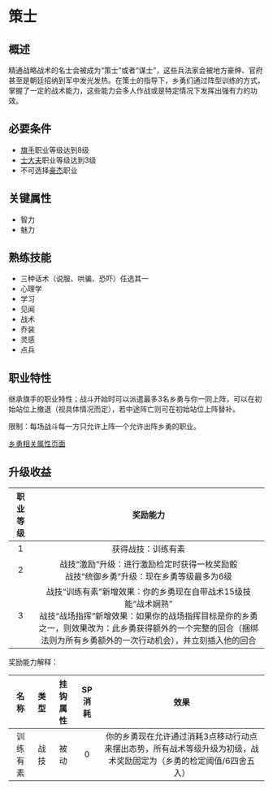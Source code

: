 # 策士

## 概述

精通战略战术的名士会被成为“策士”或者“谋士”，这些兵法家会被地方豪绅、官府甚至是朝廷招纳到军中发光发热。在策士的指导下，乡勇们通过阵型训练的方式，掌握了一定的战术能力，这些能力会多人作战或是特定情况下发挥出强有力的功效。

## 必要条件

* <a href="../../../basicJob/Standard-bearer" target="_blank">旗手</a>职业等级达到8级
* <a href="../bureaucrat" target="_blank">士大夫</a>职业等级达到3级
* 不可选择<a href="../despotic_gentry" target="_blank">豪杰</a>职业

## 关键属性

* 智力
* 魅力

## 熟练技能

* 三种话术（说服、哄骗、恐吓）任选其一
* 心理学
* 学习
* 见闻
* 战术
* 乔装
* 灵感
* 点兵

## 职业特性

继承旗手的职业特性；战斗开始时可以派遣最多3名乡勇与你一同上阵，可以在初始站位上撤退（视具体情况而定），若中途阵亡则可在初始站位上阵替补。

限制：每场战斗每一方只允许上阵一个允许出阵乡勇的职业。

<a href="../militiamen" target="_blank">乡勇相关属性页面</a>

## 升级收益

职业等级|奖励能力
:--:|:--:
1|获得战技：训练有素
2|战技“激励”升级：进行激励检定时获得一枚奖励骰<br>战技“统御乡勇”升级：现在乡勇等级最多为6级
3|战技“训练有素”新增效果：你的乡勇现在自带战术15级技能“战术娴熟”<br>战技“战场指挥”新增效果：如果你的战场指挥目标是你的乡勇之一，则效果改为：此乡勇获得额外的一个完整的回合（捆绑法则为所有乡勇额外的一次行动机会），并立刻插入他的回合

奖励能力解释：

名称|类型|挂钩属性|SP消耗|效果
:--:|:--:|:--:|:--:|:--:
训练有素|战技|被动|0|你的乡勇现在允许通过消耗3点移动行动点来摆出态势，所有战术等级升级为初级，战术奖励固定为（乡勇的检定阈值/6四舍五入）